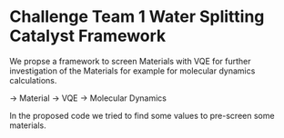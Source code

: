 # Challenge Team 1 Water Splitting Catalyst  Framework

We propse a framework to screen Materials with VQE for further investigation of the Materials for example for molecular dynamics calculations.

-> Material -> VQE -> Molecular Dynamics

In the proposed code we tried to find some values to pre-screen some materials. 

